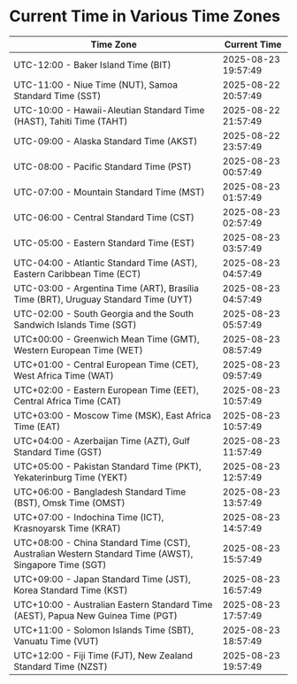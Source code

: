# Current Time in Various Time Zones

| Time Zone | Current Time |
|-----------|--------------|
| UTC-12:00 - Baker Island Time (BIT) | 2025-08-23 19:57:49 |
| UTC-11:00 - Niue Time (NUT), Samoa Standard Time (SST) | 2025-08-22 20:57:49 |
| UTC-10:00 - Hawaii-Aleutian Standard Time (HAST), Tahiti Time (TAHT) | 2025-08-22 21:57:49 |
| UTC-09:00 - Alaska Standard Time (AKST) | 2025-08-22 23:57:49 |
| UTC-08:00 - Pacific Standard Time (PST) | 2025-08-23 00:57:49 |
| UTC-07:00 - Mountain Standard Time (MST) | 2025-08-23 01:57:49 |
| UTC-06:00 - Central Standard Time (CST) | 2025-08-23 02:57:49 |
| UTC-05:00 - Eastern Standard Time (EST) | 2025-08-23 03:57:49 |
| UTC-04:00 - Atlantic Standard Time (AST), Eastern Caribbean Time (ECT) | 2025-08-23 04:57:49 |
| UTC-03:00 - Argentina Time (ART), Brasília Time (BRT), Uruguay Standard Time (UYT) | 2025-08-23 04:57:49 |
| UTC-02:00 - South Georgia and the South Sandwich Islands Time (SGT) | 2025-08-23 05:57:49 |
| UTC±00:00 - Greenwich Mean Time (GMT), Western European Time (WET) | 2025-08-23 08:57:49 |
| UTC+01:00 - Central European Time (CET), West Africa Time (WAT) | 2025-08-23 09:57:49 |
| UTC+02:00 - Eastern European Time (EET), Central Africa Time (CAT) | 2025-08-23 10:57:49 |
| UTC+03:00 - Moscow Time (MSK), East Africa Time (EAT) | 2025-08-23 10:57:49 |
| UTC+04:00 - Azerbaijan Time (AZT), Gulf Standard Time (GST) | 2025-08-23 11:57:49 |
| UTC+05:00 - Pakistan Standard Time (PKT), Yekaterinburg Time (YEKT) | 2025-08-23 12:57:49 |
| UTC+06:00 - Bangladesh Standard Time (BST), Omsk Time (OMST) | 2025-08-23 13:57:49 |
| UTC+07:00 - Indochina Time (ICT), Krasnoyarsk Time (KRAT) | 2025-08-23 14:57:49 |
| UTC+08:00 - China Standard Time (CST), Australian Western Standard Time (AWST), Singapore Time (SGT) | 2025-08-23 15:57:49 |
| UTC+09:00 - Japan Standard Time (JST), Korea Standard Time (KST) | 2025-08-23 16:57:49 |
| UTC+10:00 - Australian Eastern Standard Time (AEST), Papua New Guinea Time (PGT) | 2025-08-23 17:57:49 |
| UTC+11:00 - Solomon Islands Time (SBT), Vanuatu Time (VUT) | 2025-08-23 18:57:49 |
| UTC+12:00 - Fiji Time (FJT), New Zealand Standard Time (NZST) | 2025-08-23 19:57:49 |

